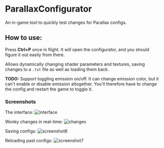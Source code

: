 # ParallaxConfigurator
An in-game tool to quickly test changes for Parallax configs.

## How to use:
Press **Ctrl+P** once in flight. It will open the configurator, and you should figure it out easily from there.

Allows dynamically changing shader parameters and textures, saving changes to a `.txt` file as well as loading them back.

**TODO:** Support toggling emission on/off. It can change emission color, but it can't enable or disable emission altogether. You'll therefore have to change the config and restart the game to toggle it.
### Screenshots
The interface:
![interface](https://user-images.githubusercontent.com/43384369/128406629-9e7dcc70-33c9-46d7-b764-31c6cddb39ac.png)

Wonky changes in real-time:
![changes](https://user-images.githubusercontent.com/43384369/128406737-4bc42ec9-d989-4c02-a6be-aa152edbc9ed.png)

Saving configs:
![screenshot6](https://user-images.githubusercontent.com/43384369/128407141-82de35a5-1ce5-40ec-8f8d-5be7f1c7daa7.png)

Reloading past configs:
![screenshot7](https://user-images.githubusercontent.com/43384369/128407178-47809b2d-7bd1-4efc-8b55-ede18e3e732a.png)
